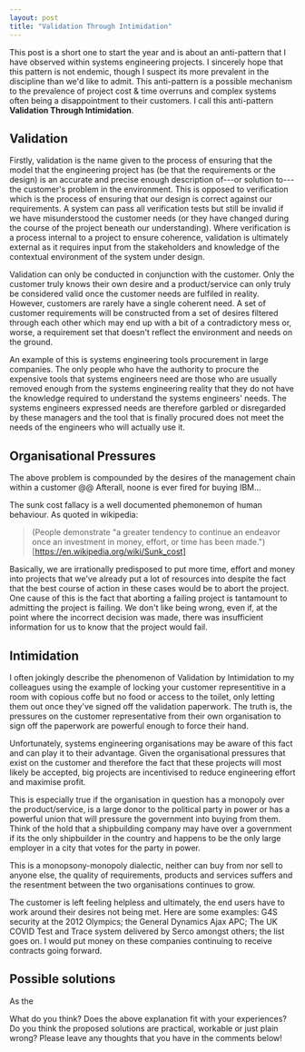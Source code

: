 ```yaml
---
layout: post
title: "Validation Through Intimidation"
---
```


This post is a short one to start the year and is about an anti-pattern that I have observed within systems engineering projects. I sincerely hope that this pattern is not endemic, though I suspect its more prevalent in the discipline than we'd like to admit. This anti-pattern is a possible mechanism to the prevalence of project cost & time overruns and complex systems often being a disappointment to their customers. I call this anti-pattern **Validation Through Intimidation**.

Validation
----------

Firstly, validation is the name given to the process of ensuring that the model that the engineering project has (be that the requirements or the design) is an accurate and precise enough description of---or solution to---the customer's problem in the environment. This is opposed to verification which is the process of ensuring that our design is correct against our requirements. A system can pass all verification tests but still be invalid if we have misunderstood the customer needs (or they have changed during the course of the project beneath our understanding). Where verification is a process internal to a project to ensure coherence, validation is ultimately external as it requires input from the stakeholders and knowledge of the contextual environment of the system under design.

Validation can only be conducted in conjunction with the customer. Only the customer truly knows their own desire and a product/service can only truly be considered valid once the customer needs are fulfiled in reality. However, customers are rarely have a single coherent need. A set of customer requirements will be constructed from a set of desires filtered through each other which may end up with a bit of a contradictory mess or, worse, a requirement set that doesn't reflect the environment and needs on the ground.

An example of this is systems engineering tools procurement in large companies. The only people who have the authority to procure the expensive tools that systems engineers need are those who are usually removed enough from the systems engineering reality that they do not have the knowledge required to understand the systems engineers' needs. The systems engineers expressed needs are therefore garbled or disregarded by these managers and the tool that is finally procured does not meet the needs of the engineers who will actually use it.

Organisational Pressures
------------------------

The above problem is compounded by the desires of the management chain within a customer @@ Afterall, noone is ever fired for buying IBM...

The sunk cost fallacy is a well documented phemonemon of human behaviour. As quoted in wikipedia:

> (People demonstrate "a greater tendency to continue an endeavor once an investment in money, effort, or time has been made.")[https://en.wikipedia.org/wiki/Sunk_cost]

Basically, we are irrationally predisposed to put more time, effort and money into projects that we've already put a lot of resources into despite the fact that the best course of action in these cases would be to abort the project. One cause of this is the fact that aborting a failing project is tantamount to admitting the project is failing. We don't like being wrong, even if, at the point where the incorrect decision was made, there was insufficient information for us to know that the project would fail.

Intimidation
------------

I often jokingly describe the phenomenon of Validation by Intimidation to my colleagues using the example of locking your customer representitive in a room with copious coffe but no food or access to the toilet, only letting them out once they've signed off the validation paperwork. The truth is, the pressures on the customer representative from their own organisation to sign off the paperwork are powerful enough to force their hand.

Unfortunately, systems engineering organisations may be aware of this fact and can play it to their advantage. Given the organisational pressures that exist on the customer and therefore the fact that these projects will most likely be accepted, big projects are incentivised to reduce engineering effort and maximise profit.

This is especially true if the organisation in question has a monopoly over the product/service, is a large donor to the political party in power or has a powerful union that will pressure the government into buying from them. Think of the hold that a shipbuilding company may have over a government if its the only shipbuilder in the country and happens to be the only large employer in a city that votes for the party in power.

This is a monopsony-monopoly dialectic, neither can buy from nor sell to anyone else, the quality of requirements, products and services suffers and the resentment between the two organisations continues to grow. 

The customer is left feeling helpless and ultimately, the end users have to work around their desires not being met. Here are some examples: G4S security at the 2012 Olympics; the General Dynamics Ajax APC; The UK COVID Test and Trace system delivered by Serco amongst others; the list goes on. I would put money on these companies continuing to receive contracts going forward.

Possible solutions
------------------

As the 

What do you think? Does the above explanation fit with your experiences? Do you think the proposed solutions are practical, workable or just plain wrong? Please leave any thoughts that you have in the comments below! 